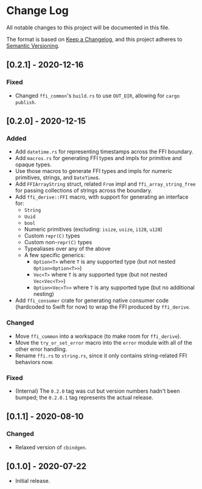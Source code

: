# Change Log

All notable changes to this project will be documented in this file.

The format is based on [Keep a Changelog](https://keepachangelog.com/en/1.0.0/),
and this project adheres to [Semantic Versioning](https://semver.org/spec/v2.0.0.html).

## [0.2.1] - 2020-12-16

### Fixed

- Changed `ffi_common`'s `build.rs` to use `OUT_DIR`, allowing for `cargo
    publish`.

## [0.2.0] - 2020-12-15

### Added

- Add `datetime.rs` for representing timestamps across the FFI boundary.
- Add `macros.rs` for generating FFI types and impls for primitive and opaque types.
- Use those macros to generate FFI types and impls for numeric primitives, strings, and `DateTime`s.
- Add `FFIArrayString` struct, related `From` impl and `ffi_array_string_free` for passing
collections of strings across the boundary.
- Add `ffi_derive::FFI` macro, with support for generating an interface for:
    - `String`
    - `Uuid`
    - `bool`
    - Numeric primitives (excluding: `isize`, `usize`, `i128`, `u128`)
    - Custom `repr(C)` types
    - Custom non-`repr(C)` types
    - Typealiases over any of the above
    - A few specific generics:
        - `Option<T>` where `T` is any supported type (but not nested `Option<Option<T>>`)
        - `Vec<T>` where `T` is any supported type (but not nested `Vec<Vec<T>>`)
        - `Option<Vec<T>>` where `T` is any supported type (but no additional nesting)
- Add `ffi_consumer` crate for generating native consumer code (hardcoded to Swift for now) to wrap
the FFI produced by `ffi_derive`.

### Changed

- Move `ffi_common` into a workspace (to make room for `ffi_derive`).
- Move the `try_or_set_error` macro into the `error` module with all of the other error handling.
- Rename `ffi.rs` to `string.rs`, since it only contains string-related FFI behaviors now.

### Fixed

- (Internal) The `0.2.0` tag was cut but version numbers hadn't been bumped; the
    `0.2.0.1` tag represents the actual release.

## [0.1.1] - 2020-08-10

### Changed

- Relaxed version of `cbindgen`.

## [0.1.0] - 2020-07-22

- Initial release.
